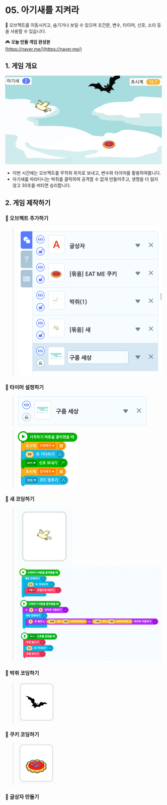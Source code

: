  # 05. 아기새를 지켜라 

🚩 오브젝트를 이동시키고, 숨기거나 보일 수 있으며 조건문, 변수, 타이머, 신호, 소리 등을 사용할 수 있습니다.

🎮  **오늘 만들 게임 완성본**   
[https://naver.me/](https://naver.me/) 


## 1. 게임 개요
![](img/05_아기새를지켜라/5_13.png)
- 이번 시간에는 오브젝트를 무작위 위치로 보내고, 변수와 타이머를 활용하여봅니다. 
- 아기새를 따라다니는 박쥐를 클릭하여 공격할 수 없게 만들어주고, 생명을 다 잃지 않고 30초를 버티면 승리합니다.

## 2. 게임 제작하기

### 🧩 오브젝트 추가하기
> ![](img/05_아기새를지켜라/5_14.png)


### 🧩 타이머 설정하기
> ![](img/05_아기새를지켜라/5_15.png)

> ![](img/05_아기새를지켜라/5_16.png)



### 🧩 새 코딩하기
> ![](img/05_아기새를지켜라/5_새.png)
![](img/05_아기새를지켜라/5_17.png)

### 🧩 박쥐 코딩하기
> ![](img/05_아기새를지켜라/5_박쥐.png)

### 🧩 쿠키 코딩하기
> ![](img/05_아기새를지켜라/5_쿠키.png)

### 🧩 글상자 만들기 

